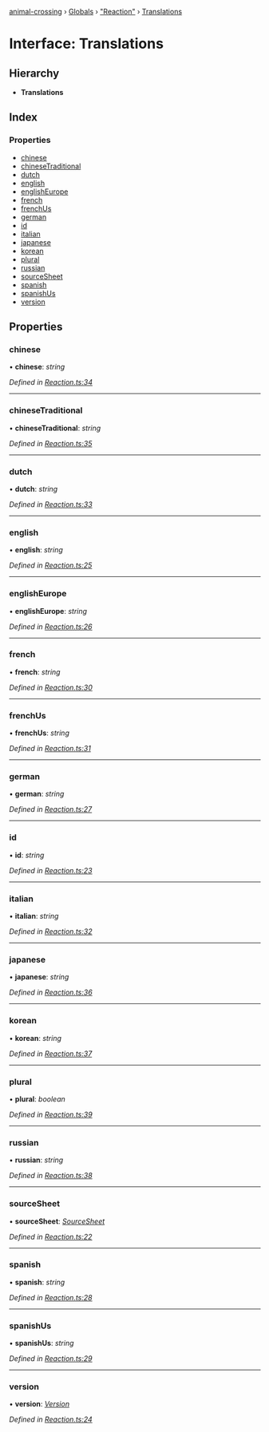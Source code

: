 [animal-crossing](../README.md) › [Globals](../globals.md) › ["Reaction"](../modules/_reaction_.md) › [Translations](_reaction_.translations.md)

# Interface: Translations

## Hierarchy

* **Translations**

## Index

### Properties

* [chinese](_reaction_.translations.md#chinese)
* [chineseTraditional](_reaction_.translations.md#chinesetraditional)
* [dutch](_reaction_.translations.md#dutch)
* [english](_reaction_.translations.md#english)
* [englishEurope](_reaction_.translations.md#englisheurope)
* [french](_reaction_.translations.md#french)
* [frenchUs](_reaction_.translations.md#frenchus)
* [german](_reaction_.translations.md#german)
* [id](_reaction_.translations.md#id)
* [italian](_reaction_.translations.md#italian)
* [japanese](_reaction_.translations.md#japanese)
* [korean](_reaction_.translations.md#korean)
* [plural](_reaction_.translations.md#plural)
* [russian](_reaction_.translations.md#russian)
* [sourceSheet](_reaction_.translations.md#sourcesheet)
* [spanish](_reaction_.translations.md#spanish)
* [spanishUs](_reaction_.translations.md#spanishus)
* [version](_reaction_.translations.md#version)

## Properties

###  chinese

• **chinese**: *string*

*Defined in [Reaction.ts:34](https://github.com/Norviah/animal-crossing/blob/e8c2f7d/module/types/Reaction.ts#L34)*

___

###  chineseTraditional

• **chineseTraditional**: *string*

*Defined in [Reaction.ts:35](https://github.com/Norviah/animal-crossing/blob/e8c2f7d/module/types/Reaction.ts#L35)*

___

###  dutch

• **dutch**: *string*

*Defined in [Reaction.ts:33](https://github.com/Norviah/animal-crossing/blob/e8c2f7d/module/types/Reaction.ts#L33)*

___

###  english

• **english**: *string*

*Defined in [Reaction.ts:25](https://github.com/Norviah/animal-crossing/blob/e8c2f7d/module/types/Reaction.ts#L25)*

___

###  englishEurope

• **englishEurope**: *string*

*Defined in [Reaction.ts:26](https://github.com/Norviah/animal-crossing/blob/e8c2f7d/module/types/Reaction.ts#L26)*

___

###  french

• **french**: *string*

*Defined in [Reaction.ts:30](https://github.com/Norviah/animal-crossing/blob/e8c2f7d/module/types/Reaction.ts#L30)*

___

###  frenchUs

• **frenchUs**: *string*

*Defined in [Reaction.ts:31](https://github.com/Norviah/animal-crossing/blob/e8c2f7d/module/types/Reaction.ts#L31)*

___

###  german

• **german**: *string*

*Defined in [Reaction.ts:27](https://github.com/Norviah/animal-crossing/blob/e8c2f7d/module/types/Reaction.ts#L27)*

___

###  id

• **id**: *string*

*Defined in [Reaction.ts:23](https://github.com/Norviah/animal-crossing/blob/e8c2f7d/module/types/Reaction.ts#L23)*

___

###  italian

• **italian**: *string*

*Defined in [Reaction.ts:32](https://github.com/Norviah/animal-crossing/blob/e8c2f7d/module/types/Reaction.ts#L32)*

___

###  japanese

• **japanese**: *string*

*Defined in [Reaction.ts:36](https://github.com/Norviah/animal-crossing/blob/e8c2f7d/module/types/Reaction.ts#L36)*

___

###  korean

• **korean**: *string*

*Defined in [Reaction.ts:37](https://github.com/Norviah/animal-crossing/blob/e8c2f7d/module/types/Reaction.ts#L37)*

___

###  plural

• **plural**: *boolean*

*Defined in [Reaction.ts:39](https://github.com/Norviah/animal-crossing/blob/e8c2f7d/module/types/Reaction.ts#L39)*

___

###  russian

• **russian**: *string*

*Defined in [Reaction.ts:38](https://github.com/Norviah/animal-crossing/blob/e8c2f7d/module/types/Reaction.ts#L38)*

___

###  sourceSheet

• **sourceSheet**: *[SourceSheet](../enums/_reaction_.sourcesheet.md)*

*Defined in [Reaction.ts:22](https://github.com/Norviah/animal-crossing/blob/e8c2f7d/module/types/Reaction.ts#L22)*

___

###  spanish

• **spanish**: *string*

*Defined in [Reaction.ts:28](https://github.com/Norviah/animal-crossing/blob/e8c2f7d/module/types/Reaction.ts#L28)*

___

###  spanishUs

• **spanishUs**: *string*

*Defined in [Reaction.ts:29](https://github.com/Norviah/animal-crossing/blob/e8c2f7d/module/types/Reaction.ts#L29)*

___

###  version

• **version**: *[Version](../enums/_reaction_.version.md)*

*Defined in [Reaction.ts:24](https://github.com/Norviah/animal-crossing/blob/e8c2f7d/module/types/Reaction.ts#L24)*
